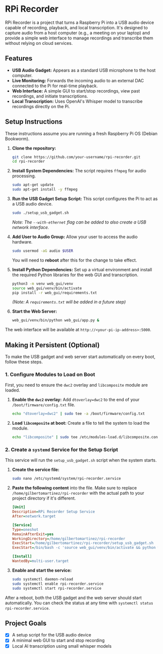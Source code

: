 # RPi Recorder

RPi Recorder is a project that turns a Raspberry Pi into a USB audio device capable of recording, playback, and local transcription. It's designed to capture audio from a host computer (e.g., a meeting on your laptop) and provide a simple web interface to manage recordings and transcribe them without relying on cloud services.

## Features

- **USB Audio Gadget:** Appears as a standard USB microphone to the host computer.
- **Live Monitoring:** Forwards the incoming audio to an external DAC connected to the Pi for real-time playback.
- **Web Interface:** A simple GUI to start/stop recordings, view past recordings, and initiate transcriptions.
- **Local Transcription:** Uses OpenAI's Whisper model to transcribe recordings directly on the Pi.

## Setup Instructions

These instructions assume you are running a fresh Raspberry Pi OS (Debian Bookworm).

1.  **Clone the repository:**
    ```bash
    git clone https://github.com/your-username/rpi-recorder.git
    cd rpi-recorder
    ```

2.  **Install System Dependencies:**
    The script requires `ffmpeg` for audio processing.
    ```bash
    sudo apt-get update
    sudo apt-get install -y ffmpeg
    ```

3.  **Run the USB Gadget Setup Script:**
    This script configures the Pi to act as a USB audio device.
    ```bash
    sudo ./setup_usb_gadget.sh
    ```
    *Note: The `--with-ethernet` flag can be added to also create a USB network interface.*

4.  **Add User to Audio Group:**
    Allow your user to access the audio hardware.
    ```bash
    sudo usermod -aG audio $USER
    ```
    You will need to **reboot** after this for the change to take effect.

5.  **Install Python Dependencies:**
    Set up a virtual environment and install the required Python libraries for the web GUI and transcription.
    ```bash
    python3 -m venv web_gui/venv
    source web_gui/venv/bin/activate
    pip install -r web_gui/requirements.txt 
    ```
    *(Note: A `requirements.txt` will be added in a future step)*

6.  **Start the Web Server:**
    ```bash
    web_gui/venv/bin/python web_gui/app.py &
    ```

The web interface will be available at `http://<your-pi-ip-address>:5000`.

## Making it Persistent (Optional)

To make the USB gadget and web server start automatically on every boot, follow these steps.

### 1. Configure Modules to Load on Boot

First, you need to ensure the `dwc2` overlay and `libcomposite` module are loaded.

1.  **Enable the `dwc2` overlay:**
    Add `dtoverlay=dwc2` to the end of your `/boot/firmware/config.txt` file.
    ```bash
    echo "dtoverlay=dwc2" | sudo tee -a /boot/firmware/config.txt
    ```

2.  **Load `libcomposite` at boot:**
    Create a file to tell the system to load the module.
    ```bash
    echo "libcomposite" | sudo tee /etc/modules-load.d/libcomposite.conf
    ```

### 2. Create a `systemd` Service for the Setup Script

This service will run the `setup_usb_gadget.sh` script when the system starts.

1.  **Create the service file:**
    ```bash
    sudo nano /etc/systemd/system/rpi-recorder.service
    ```

2.  **Paste the following content** into the file. Make sure to replace `/home/gilbertomartinez/rpi-recorder` with the actual path to your project directory if it's different.
    ```ini
    [Unit]
    Description=RPi Recorder Setup Service
    After=network.target

    [Service]
    Type=oneshot
    RemainAfterExit=yes
    WorkingDirectory=/home/gilbertomartinez/rpi-recorder
    ExecStart=/home/gilbertomartinez/rpi-recorder/setup_usb_gadget.sh
    ExecStart=/bin/bash -c 'source web_gui/venv/bin/activate && python web_gui/app.py &'

    [Install]
    WantedBy=multi-user.target
    ```

3.  **Enable and start the service:**
    ```bash
    sudo systemctl daemon-reload
    sudo systemctl enable rpi-recorder.service
    sudo systemctl start rpi-recorder.service
    ```

After a reboot, both the USB gadget and the web server should start automatically. You can check the status at any time with `systemctl status rpi-recorder.service`.

## Project Goals

- [X] A setup script for the USB audio device
- [X] A minimal web GUI to start and stop recording
- [X] Local AI transcription using small whisper models
